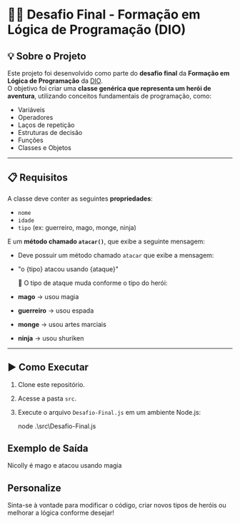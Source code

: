 # 🧙‍♀️ Desafio Final - Formação em Lógica de Programação (DIO)

## 💡 Sobre o Projeto

Este projeto foi desenvolvido como parte do **desafio final** da **Formação em Lógica de Programação** da [DIO](https://www.dio.me/).  
O objetivo foi criar uma **classe genérica que representa um herói de aventura**, utilizando conceitos fundamentais de programação, como:

- Variáveis
- Operadores
- Laços de repetição
- Estruturas de decisão
- Funções
- Classes e Objetos

---

## 📋 Requisitos

A classe deve conter as seguintes **propriedades**:
- `nome`
- `idade`
- `tipo` (ex: guerreiro, mago, monge, ninja)

E um **método chamado `atacar()`**, que exibe a seguinte mensagem:

- Deve possuir um método chamado `atacar` que exibe a mensagem:

- "o {tipo} atacou usando {ataque}"

  📌 O tipo de ataque muda conforme o tipo do herói:
- **mago** → usou magia  
- **guerreiro** → usou espada  
- **monge** → usou artes marciais  
- **ninja** → usou shuriken  

---

## ▶️ Como Executar

1. Clone este repositório.
2. Acesse a pasta `src`.
3. Execute o arquivo `Desafio-Final.js` em um ambiente Node.js:
 
   node .\src\Desafio-Final.js
   

## Exemplo de Saída

Nicolly é mago e atacou usando magia


## Personalize

Sinta-se à vontade para modificar o código, criar novos tipos de heróis ou melhorar a lógica conforme desejar!
